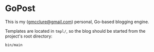 GoPost
======

This is my (gmcclure@gmail.com) personal, Go-based blogging engine.

Templates are located in <code>tmpl/</code>, so the blog should be started from
the project's root directory: 

    bin/main

